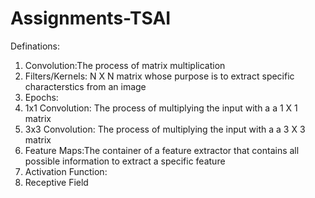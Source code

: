 # Assignments-TSAI

Definations:

1. Convolution:The process of matrix multiplication
2. Filters/Kernels: N X N matrix whose purpose is to extract specific characterstics from an image
3. Epochs:
4. 1x1 Convolution: The process of multiplying the input with a a 1 X 1 matrix  
5. 3x3 Convolution: The process of multiplying the input with a a 3 X 3 matrix  
6. Feature Maps:The container of a feature extractor that contains all possible information to extract a specific feature
7. Activation Function:
8. Receptive Field
